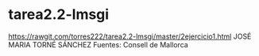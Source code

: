 # tarea2.2-lmsgi
https://rawgit.com/torres222/tarea2.2-lmsgi/master/2ejercicio1.html
JOSÉ MARIA TORNÉ SÁNCHEZ
Fuentes: Consell de Mallorca
